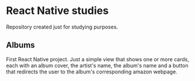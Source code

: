 # React Native studies

Repository created just for studying purposes.

## Albums

First React Native project. Just a simple view that shows one or more cards, each with an album cover, the artist's name, the album's name and a button that redirects the user to the album's corresponding amazon webpage.
